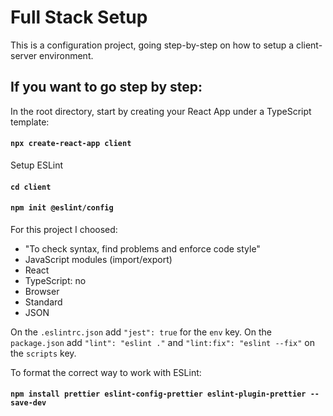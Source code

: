 # Full Stack Setup

This is a configuration project, going step-by-step on how to setup a client-server environment.

## If you want to go step by step:
In the root directory, start by creating your React App under a TypeScript template:
#### `npx create-react-app client`

Setup ESLint
#### `cd client`
#### `npm init @eslint/config`
For this project I choosed:
- "To check syntax, find problems and enforce code style"
- JavaScript modules (import/export)
- React
- TypeScript: no
- Browser
- Standard
- JSON

On the `.eslintrc.json` add `"jest": true` for the `env` key.
On the `package.json` add `"lint": "eslint ."` and `"lint:fix": "eslint --fix"` on the `scripts` key.

To format the correct way to work with ESLint:
#### `npm install prettier eslint-config-prettier eslint-plugin-prettier --save-dev`